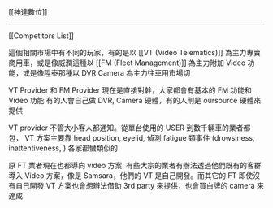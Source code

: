 [[神達數位]]

---

[[Competitors List]]

這個相關市場中有不同的玩家，有的是以 [[VT (Video Telematics)]] 為主力專賣商用車，或是像威潤這種以 [[FM (Fleet Management)]] 為主力附加 Video 功能，或是像陞泰那種以 DVR Camera 為主力往車用市場切

VT Provider 和 FM Provider 現在是直接對幹，大家都會有基本的 FM 功能和 Video 功能
有的人會自己做 DVR, Camera 硬體，有的人則是 oursource 硬體來提供

VT provider 不管大小客人都通知。從單台使用的 USER 到數千輛車的業者都包，
VT 方案主要靠 head position, eyelid, 偵測 fatigue 類事件 (drowsiness, inattentiveness, ) 各家都蠻類似的

原 FT 業者現在也都導向 video 方案. 有些大宗的業者有辦法透過他們既有的客群導入 Video 方案，像是 Samsara，他們的 VT 是自己開發。而其它的 FT 即使沒有自己開發 VT 方案也會想辦法借助 3rd party 來提供，也會買白牌的 camera 來達成


